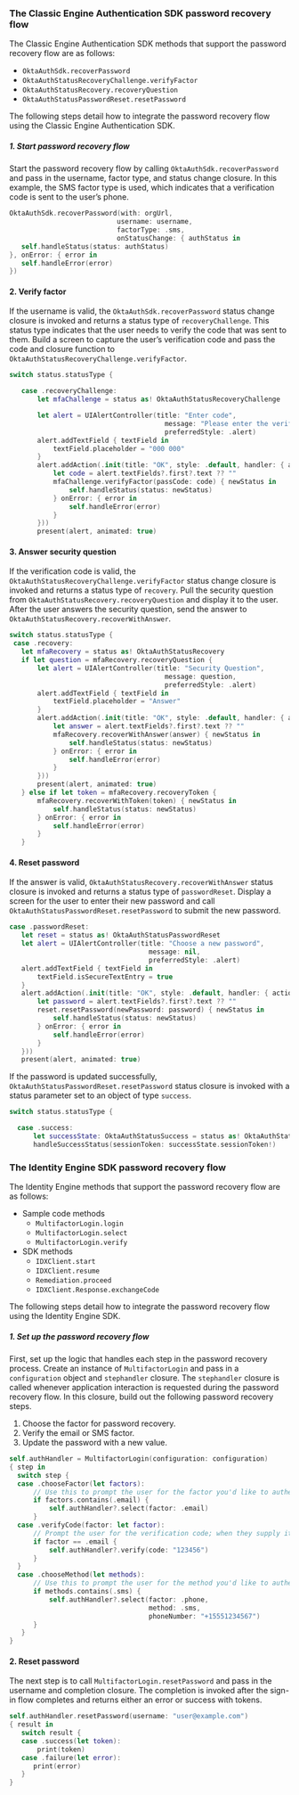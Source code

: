### The Classic Engine Authentication SDK password recovery flow

The Classic Engine Authentication SDK methods that support the password recovery flow are as follows:

* `OktaAuthSdk.recoverPassword`
* `OktaAuthStatusRecoveryChallenge.verifyFactor`
* `OktaAuthStatusRecovery.recoveryQuestion`
* `OktaAuthStatusPasswordReset.resetPassword`

The following steps detail how to integrate the password recovery flow using the Classic Engine Authentication SDK.

##### 1. Start password recovery flow

Start the password recovery flow by calling `OktaAuthSdk.recoverPassword` and pass in the username, factor type, and status change closure. In this example, the SMS factor type is used, which indicates that a verification code is sent to the user’s phone.

```swift
OktaAuthSdk.recoverPassword(with: orgUrl,
                           username: username,
                           factorType: .sms,
                           onStatusChange: { authStatus in
   self.handleStatus(status: authStatus)
}, onError: { error in
   self.handleError(error)
})
```

#### 2. Verify factor

If the username is valid, the `OktaAuthSdk.recoverPassword` status change closure is invoked and returns a status type of `recoveryChallenge`. This status type indicates that the user needs to verify the code that was sent to them. Build a screen to capture the user’s verification code and pass the code and closure function to `OktaAuthStatusRecoveryChallenge.verifyFactor`.

```swift
switch status.statusType {

   case .recoveryChallenge:
       let mfaChallenge = status as! OktaAuthStatusRecoveryChallenge

       let alert = UIAlertController(title: "Enter code",
                                       message: "Please enter the verification code you received",
                                       preferredStyle: .alert)
       alert.addTextField { textField in
           textField.placeholder = "000 000"
       }
       alert.addAction(.init(title: "OK", style: .default, handler: { action in
           let code = alert.textFields?.first?.text ?? ""
           mfaChallenge.verifyFactor(passCode: code) { newStatus in
               self.handleStatus(status: newStatus)
           } onError: { error in
               self.handleError(error)
           }
       }))
       present(alert, animated: true)
```

#### 3. Answer security question

If the verification code is valid, the `OktaAuthStatusRecoveryChallenge.verifyFactor` status change closure is invoked and returns a status type of `recovery`. Pull the security question from `OktaAuthStatusRecovery.recoveryQuestion` and display it to the user. After the user answers the security question, send the answer to `OktaAuthStatusRecovery.recoverWithAnswer`.

```swift
switch status.statusType {
 case .recovery:
   let mfaRecovery = status as! OktaAuthStatusRecovery
   if let question = mfaRecovery.recoveryQuestion {
       let alert = UIAlertController(title: "Security Question",
                                       message: question,
                                       preferredStyle: .alert)
       alert.addTextField { textField in
           textField.placeholder = "Answer"
       }
       alert.addAction(.init(title: "OK", style: .default, handler: { action in
           let answer = alert.textFields?.first?.text ?? ""
           mfaRecovery.recoverWithAnswer(answer) { newStatus in
               self.handleStatus(status: newStatus)
           } onError: { error in
               self.handleError(error)
           }
       }))
       present(alert, animated: true)
   } else if let token = mfaRecovery.recoveryToken {
       mfaRecovery.recoverWithToken(token) { newStatus in
           self.handleStatus(status: newStatus)
       } onError: { error in
           self.handleError(error)
       }
   }

```

#### 4. Reset password

If the answer is valid, `OktaAuthStatusRecovery.recoverWithAnswer` status closure is invoked and returns a status type of `passwordReset`. Display a screen for the user to enter their new password and call `OktaAuthStatusPasswordReset.resetPassword` to submit the new password.

```swift
case .passwordReset:
   let reset = status as! OktaAuthStatusPasswordReset
   let alert = UIAlertController(title: "Choose a new password",
                                   message: nil,
                                   preferredStyle: .alert)
   alert.addTextField { textField in
       textField.isSecureTextEntry = true
   }
   alert.addAction(.init(title: "OK", style: .default, handler: { action in
       let password = alert.textFields?.first?.text ?? ""
       reset.resetPassword(newPassword: password) { newStatus in
           self.handleStatus(status: newStatus)
       } onError: { error in
           self.handleError(error)
       }
   }))
   present(alert, animated: true)
```

If the password is updated successfully, `OktaAuthStatusPasswordReset.resetPassword` status closure is invoked with a status parameter set to an object of type `success`.

```swift
switch status.statusType {

  case .success:
      let successState: OktaAuthStatusSuccess = status as! OktaAuthStatusSuccess
      handleSuccessStatus(sessionToken: successState.sessionToken!)
```

### The Identity Engine SDK password recovery flow

The Identity Engine methods that support the password recovery flow are as follows:

* Sample code methods
  * `MultifactorLogin.login`
  * `MultifactorLogin.select`
  * `MultifactorLogin.verify`
* SDK methods
  * `IDXClient.start`
  * `IDXClient.resume`
  * `Remediation.proceed`
  * `IDXClient.Response.exchangeCode`

The following steps detail how to integrate the password recovery flow using the Identity Engine SDK.

##### 1. Set up the password recovery flow

First, set up the logic that handles each step in the password recovery process. Create an instance of `MultifactorLogin` and pass in a `configuration` object and `stephandler` closure. The `stephandler` closure is called whenever application interaction is requested during the password recovery flow. In this closure, build out the following password recovery steps.

1. Choose the factor for password recovery.
1. Verify the email or SMS factor.
1. Update the password with a new value.


```swift
self.authHandler = MultifactorLogin(configuration: configuration)
{ step in
  switch step {
  case .chooseFactor(let factors):
      // Use this to prompt the user for the factor you'd like to authenticate with.
      if factors.contains(.email) {
          self.authHandler?.select(factor: .email)
      }
  case .verifyCode(factor: let factor):
      // Prompt the user for the verification code; when they supply it, call the `verify` function.
      if factor == .email {
          self.authHandler?.verify(code: "123456")
      }
  }
  case .chooseMethod(let methods):
      // Use this to prompt the user for the method you'd like to authenticate with.
      if methods.contains(.sms) {
          self.authHandler?.select(factor: .phone,
                                   method: .sms,
                                   phoneNumber: "+15551234567")
      }
   }
}
```

#### 2. Reset password

The next step is to call `MultifactorLogin.resetPassword` and pass in the username and completion closure. The completion is invoked after the sign-in flow completes and returns either an error or success with tokens.

```swift
self.authHandler.resetPassword(username: "user@example.com")
{ result in
   switch result {
   case .success(let token):
       print(token)
   case .failure(let error):
      print(error)
   }
}
```
